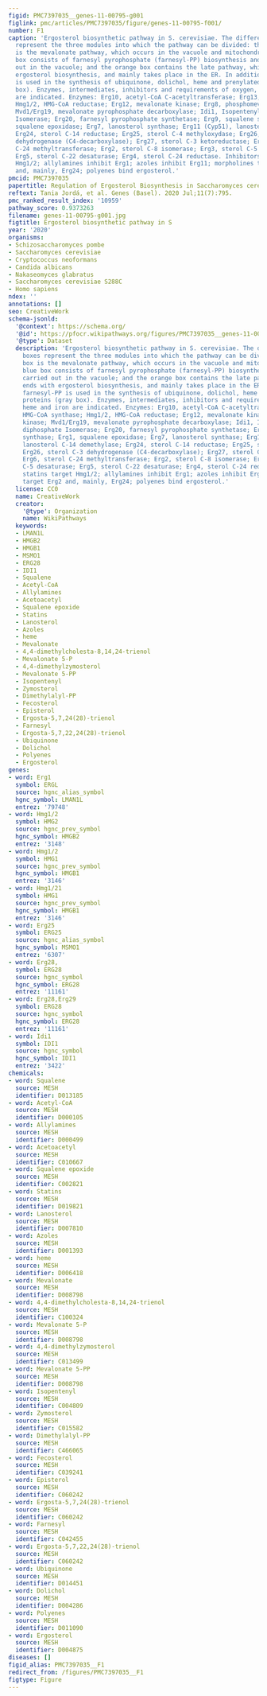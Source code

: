 ```yaml
---
figid: PMC7397035__genes-11-00795-g001
figlink: pmc/articles/PMC7397035/figure/genes-11-00795-f001/
number: F1
caption: 'Ergosterol biosynthetic pathway in S. cerevisiae. The different color boxes
  represent the three modules into which the pathway can be divided: the green box
  is the mevalonate pathway, which occurs in the vacuole and mitochondria; the blue
  box consists of farnesyl pyrophosphate (farnesyl-PP) biosynthesis and is carried
  out in the vacuole; and the orange box contains the late pathway, which ends with
  ergosterol biosynthesis, and mainly takes place in the ER. In addition, farnesyl-PP
  is used in the synthesis of ubiquinone, dolichol, heme and prenylated proteins (gray
  box). Enzymes, intermediates, inhibitors and requirements of oxygen, heme and iron
  are indicated. Enzymes: Erg10, acetyl-CoA C-acetyltransferase; Erg13, HMG-CoA synthase;
  Hmg1/2, HMG-CoA reductase; Erg12, mevalonate kinase; Erg8, phosphomevalonate kinase;
  Mvd1/Erg19, mevalonate pyrophosphate decarboxylase; Idi1, Isopentenyl diphosphate
  Isomerase; Erg20, farnesyl pyrophosphate synthetase; Erg9, squalene synthase; Erg1,
  squalene epoxidase; Erg7, lanosterol synthase; Erg11 (Cyp51), lanosterol C-14 demethylase;
  Erg24, sterol C-14 reductase; Erg25, sterol C-4 methyloxydase; Erg26, sterol C-3
  dehydrogenase (C4-decarboxylase); Erg27, sterol C-3 ketoreductase; Erg6, sterol
  C-24 methyltransferase; Erg2, sterol C-8 isomerase; Erg3, sterol C-5 desaturase;
  Erg5, sterol C-22 desaturase; Erg4, sterol C-24 reductase. Inhibitors: statins target
  Hmg1/2; allylamines inhibit Erg1; azoles inhibit Erg11; morpholines target Erg2
  and, mainly, Erg24; polyenes bind ergosterol.'
pmcid: PMC7397035
papertitle: Regulation of Ergosterol Biosynthesis in Saccharomyces cerevisiae.
reftext: Tania Jordá, et al. Genes (Basel). 2020 Jul;11(7):795.
pmc_ranked_result_index: '10959'
pathway_score: 0.9373263
filename: genes-11-00795-g001.jpg
figtitle: Ergosterol biosynthetic pathway in S
year: '2020'
organisms:
- Schizosaccharomyces pombe
- Saccharomyces cerevisiae
- Cryptococcus neoformans
- Candida albicans
- Nakaseomyces glabratus
- Saccharomyces cerevisiae S288C
- Homo sapiens
ndex: ''
annotations: []
seo: CreativeWork
schema-jsonld:
  '@context': https://schema.org/
  '@id': https://pfocr.wikipathways.org/figures/PMC7397035__genes-11-00795-g001.html
  '@type': Dataset
  description: 'Ergosterol biosynthetic pathway in S. cerevisiae. The different color
    boxes represent the three modules into which the pathway can be divided: the green
    box is the mevalonate pathway, which occurs in the vacuole and mitochondria; the
    blue box consists of farnesyl pyrophosphate (farnesyl-PP) biosynthesis and is
    carried out in the vacuole; and the orange box contains the late pathway, which
    ends with ergosterol biosynthesis, and mainly takes place in the ER. In addition,
    farnesyl-PP is used in the synthesis of ubiquinone, dolichol, heme and prenylated
    proteins (gray box). Enzymes, intermediates, inhibitors and requirements of oxygen,
    heme and iron are indicated. Enzymes: Erg10, acetyl-CoA C-acetyltransferase; Erg13,
    HMG-CoA synthase; Hmg1/2, HMG-CoA reductase; Erg12, mevalonate kinase; Erg8, phosphomevalonate
    kinase; Mvd1/Erg19, mevalonate pyrophosphate decarboxylase; Idi1, Isopentenyl
    diphosphate Isomerase; Erg20, farnesyl pyrophosphate synthetase; Erg9, squalene
    synthase; Erg1, squalene epoxidase; Erg7, lanosterol synthase; Erg11 (Cyp51),
    lanosterol C-14 demethylase; Erg24, sterol C-14 reductase; Erg25, sterol C-4 methyloxydase;
    Erg26, sterol C-3 dehydrogenase (C4-decarboxylase); Erg27, sterol C-3 ketoreductase;
    Erg6, sterol C-24 methyltransferase; Erg2, sterol C-8 isomerase; Erg3, sterol
    C-5 desaturase; Erg5, sterol C-22 desaturase; Erg4, sterol C-24 reductase. Inhibitors:
    statins target Hmg1/2; allylamines inhibit Erg1; azoles inhibit Erg11; morpholines
    target Erg2 and, mainly, Erg24; polyenes bind ergosterol.'
  license: CC0
  name: CreativeWork
  creator:
    '@type': Organization
    name: WikiPathways
  keywords:
  - LMAN1L
  - HMGB2
  - HMGB1
  - MSMO1
  - ERG28
  - IDI1
  - Squalene
  - Acetyl-CoA
  - Allylamines
  - Acetoacetyl
  - Squalene epoxide
  - Statins
  - Lanosterol
  - Azoles
  - heme
  - Mevalonate
  - 4,4-dimethylcholesta-8,14,24-trienol
  - Mevalonate 5-P
  - 4,4-dimethylzymosterol
  - Mevalonate 5-PP
  - Isopentenyl
  - Zymosterol
  - Dimethylalyl-PP
  - Fecosterol
  - Episterol
  - Ergosta-5,7,24(28)-trienol
  - Farnesyl
  - Ergosta-5,7,22,24(28)-trienol
  - Ubiquinone
  - Dolichol
  - Polyenes
  - Ergosterol
genes:
- word: Erg1
  symbol: ERGL
  source: hgnc_alias_symbol
  hgnc_symbol: LMAN1L
  entrez: '79748'
- word: Hmg1/2
  symbol: HMG2
  source: hgnc_prev_symbol
  hgnc_symbol: HMGB2
  entrez: '3148'
- word: Hmg1/2
  symbol: HMG1
  source: hgnc_prev_symbol
  hgnc_symbol: HMGB1
  entrez: '3146'
- word: Hmg1/21
  symbol: HMG1
  source: hgnc_prev_symbol
  hgnc_symbol: HMGB1
  entrez: '3146'
- word: Erg25
  symbol: ERG25
  source: hgnc_alias_symbol
  hgnc_symbol: MSMO1
  entrez: '6307'
- word: Erg28,
  symbol: ERG28
  source: hgnc_symbol
  hgnc_symbol: ERG28
  entrez: '11161'
- word: Erg28,Erg29
  symbol: ERG28
  source: hgnc_symbol
  hgnc_symbol: ERG28
  entrez: '11161'
- word: Idi1
  symbol: IDI1
  source: hgnc_symbol
  hgnc_symbol: IDI1
  entrez: '3422'
chemicals:
- word: Squalene
  source: MESH
  identifier: D013185
- word: Acetyl-CoA
  source: MESH
  identifier: D000105
- word: Allylamines
  source: MESH
  identifier: D000499
- word: Acetoacetyl
  source: MESH
  identifier: C010667
- word: Squalene epoxide
  source: MESH
  identifier: C002821
- word: Statins
  source: MESH
  identifier: D019821
- word: Lanosterol
  source: MESH
  identifier: D007810
- word: Azoles
  source: MESH
  identifier: D001393
- word: heme
  source: MESH
  identifier: D006418
- word: Mevalonate
  source: MESH
  identifier: D008798
- word: 4,4-dimethylcholesta-8,14,24-trienol
  source: MESH
  identifier: C100324
- word: Mevalonate 5-P
  source: MESH
  identifier: D008798
- word: 4,4-dimethylzymosterol
  source: MESH
  identifier: C013499
- word: Mevalonate 5-PP
  source: MESH
  identifier: D008798
- word: Isopentenyl
  source: MESH
  identifier: C004809
- word: Zymosterol
  source: MESH
  identifier: C015582
- word: Dimethylalyl-PP
  source: MESH
  identifier: C466065
- word: Fecosterol
  source: MESH
  identifier: C039241
- word: Episterol
  source: MESH
  identifier: C060242
- word: Ergosta-5,7,24(28)-trienol
  source: MESH
  identifier: C060242
- word: Farnesyl
  source: MESH
  identifier: C042455
- word: Ergosta-5,7,22,24(28)-trienol
  source: MESH
  identifier: C060242
- word: Ubiquinone
  source: MESH
  identifier: D014451
- word: Dolichol
  source: MESH
  identifier: D004286
- word: Polyenes
  source: MESH
  identifier: D011090
- word: Ergosterol
  source: MESH
  identifier: D004875
diseases: []
figid_alias: PMC7397035__F1
redirect_from: /figures/PMC7397035__F1
figtype: Figure
---
```

